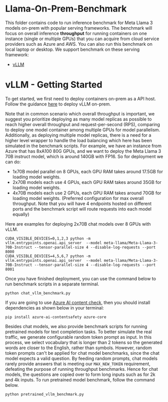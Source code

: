 # Llama-On-Prem-Benchmark
This folder contains code to run inference benchmark for Meta Llama 3 models on-prem with popular serving frameworks.
The benchmark will focus on overall inference **throughput** for running containers on one instance (single or multiple GPUs) that you can acquire from cloud service providers such as Azure and AWS. You can also run this benchmark on local laptop or desktop.
We support benchmark on these serving framework:
* [vLLM](https://github.com/vllm-project/vllm)


# vLLM - Getting Started

To get started, we first need to deploy containers on-prem as a API host. Follow the guidance [here](../../../../recipes/3p_integration/llama_on_prem.md#setting-up-vllm-with-llama-3) to deploy vLLM on-prem.

Note that in common scenario which overall throughput is important, we suggest you prioritize deploying as many model replicas as possible to reach higher overall throughput and request-per-second (RPS), comparing to deploy one model container among multiple GPUs for model parallelism. Additionally, as deploying multiple model replicas, there is a need for a higher level wrapper to handle the load balancing which here has been simulated in the benchmark scripts.
For example, we have an instance from Azure that has 8xA100 80G GPUs, and we want to deploy the Meta Llama 3 70B instruct model, which is around 140GB with FP16. So for deployment we can do:
* 1x70B model parallel on 8 GPUs, each GPU RAM takes around 17.5GB for loading model weights.
* 2x70B models each use 4 GPUs, each GPU RAM takes around 35GB for loading model weights.
* 4x70B models each use 2 GPUs, each GPU RAM takes around 70GB for loading model weights. (Preferred configuration for max overall throughput. Note that you will have 4 endpoints hosted on different ports and the benchmark script will route requests into each model equally)

Here are examples for deploying 2x70B chat models over 8 GPUs with vLLM.
```
CUDA_VISIBLE_DEVICES=0,1,2,3 python -m vllm.entrypoints.openai.api_server  --model meta-llama/Meta-Llama-3-70B-Instruct --tensor-parallel-size 4 --disable-log-requests --port 8000
CUDA_VISIBLE_DEVICES=4,5,6,7 python -m vllm.entrypoints.openai.api_server  --model meta-llama/Meta-Llama-3-70B-Instruct --tensor-parallel-size 4 --disable-log-requests --port 8001
```
Once you have finished deployment, you can use the command below to run benchmark scripts in a separate terminal.

```
python chat_vllm_benchmark.py
```
<!-- markdown-link-check-disable -->
If you are going to use [Azure AI content check](https://azure.microsoft.com/en-us/products/ai-services/ai-content-safety), then you should install dependencies as shown below in your terminal:
<!-- markdown-link-check-enable -->
```
pip install azure-ai-contentsafety azure-core
```
Besides chat models, we also provide benchmark scripts for running pretrained models for text completion tasks. To better simulate the real traffic, we generate configurable random token prompt as input. In this process, we select vocabulary that is longer than 2 tokens so the generated words are closer to the English, rather than symbols.
However, random token prompts can't be applied for chat model benchmarks, since the chat model expects a valid question. By feeding random prompts, chat models rarely provide answers that is meeting our ```MAX_NEW_TOKEN``` requirement, defeating the purpose of running throughput benchmarks. Hence for chat models, the questions are copied over to form long inputs such as for 2k and 4k inputs.
To run pretrained model benchmark, follow the command below.
```
python pretrained_vllm_benchmark.py
```
